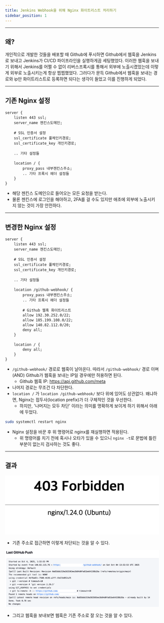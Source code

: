 ```yaml
---
title: Jenkins Webhook을 위해 Nginx 화이트리스트 처리하기
sidebar_position: 1
---
```

---
## 왜?

개인적으로 개발한 것들을 배포할 때 Github에 푸시하면 Github에서 웹훅을 Jenkins로 보내고 Jenkins가 CI/CD 파이프라인을 실행하게끔 세팅했었다. 이러한 웹훅을 보내기 위해서 Jenkins를 어쩔 수 없이 리버스프록시를 통해서 외부에 노출시켰었는데 이렇게 외부로 노출시키는게 항상 찝찝했었다. 그러다가 문득 Github에서 웹훅을 보내는 경로와 ip만 화이트리스트로 등록하면 되다는 생각이 들었고 이를 진행하게 되었다.

---
## 기존 Nginx 설정

```nginx
server {
    listen 443 ssl;
    server_name 젠킨스도메인;

    # SSL 인증서 설정
    ssl_certificate 풀체인키경로;
    ssl_certificate_key 개인키경로;

    .. 기타 설정들

    location / {
        proxy_pass 내부젠킨스주소;
        .. 기타 프록시 헤더 설정들
    }
}
```

- 해당 젠킨스 도메인으로 들어오는 모든 요청을 받는다.
- 물론 젠킨스에 로그인을 해야하고, 2FA를 걸 수도 있지만 애초에 외부에 노출시키지 않는 것이 가장 안전하다.

---
## 변경한 Nginx 설정

```nginx
server {
    listen 443 ssl;
    server_name 젠킨스도메인;

    # SSL 인증서 설정
    ssl_certificate 풀체인키경로;
    ssl_certificate_key 개인키경로;

    .. 기타 설정들

    location /github-webhook/ {
        proxy_pass 내부젠킨스주소;
        .. 기타 프록시 헤더 설정들

        # Github 웹훅 화이트리스트
        allow 192.30.252.0/22;
        allow 185.199.108.0/22;
        allow 140.82.112.0/20;
        deny all;
    }

    location / {
        deny all;
    }
}
```

- `/github-webhook/` 경로로 웹훅이 날아온다. 따라서 `/github-webhook/` 경로 이며(AND) Github가 웹훅을 보내는 IP일 경우에만 허용하면 된다.
	- Github 웹훅 IP: https://api.github.com/meta
- 나머지 경로는 무조건 다 차단한다.
- `location /` 가 `location /github-webhook/` 보다 위에 있어도 상관없다. 왜냐하면, Nginx는 접두사(location prefix)가 더 구체적인 것을 우선한다.
	- 하지만, '나머지는 모두 차단' 이라는 의미를 명확하게 보이게 하기 위해서 아래에 두었다.

```bash
sudo systemctl restart nginx
```

- Nginx 설정을 바꾼 후 위 명령어로 nginx를 재실행하면 적용된다.
	- 위 명령어를 치기 전에 혹시나 오타가 있을 수 있으니 `nginx -t`로 문법에 틀린 부분이 없는지 검사하는 것도 좋다.

---

## 결과

![whitelist1](./assets/whitelist1.png)

- 기존 주소로 접근하면 이렇게 차단되는 것을 알 수 있다.

![whitelist2](./assets/whitelist2.png)

- 그리고 웹훅을 보내보면 웹훅은 기존 주소로 잘 오는 것을 알 수 있다.